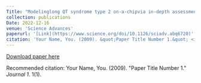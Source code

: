 ```yaml
---
Title: "Modelinglong QT syndrome type 2 on-a-chipvia in-depth assessment of isogenic gene-edited 3D cardiac tissues"
collection: publications
Date: 2022-12-16
venue: 'Science Advances'
paperurl: '[Link](https://www.science.org/doi/10.1126/sciadv.abq6720)'
citation: 'Your Name, You. (2009). &quot;Paper Title Number 1.&quot; <i>Journal 1</i>. 1(1).'
---
```


[Download paper here](https://www.science.org/doi/epdf/10.1126/sciadv.abq6720)

Recommended citation: Your Name, You. (2009). "Paper Title Number 1." <i>Journal 1</i>. 1(1).
